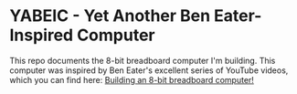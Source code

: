 # YABEIC - Yet Another Ben Eater-Inspired Computer

 This repo documents the 8-bit breadboard computer I'm building.
 This computer was inspired by Ben Eater's excellent series of YouTube videos,
 which you can find here: [Building an 8-bit breadboard computer!](https://www.youtube.com/watch?v=HyznrdDSSGM&list=PLowKtXNTBypGqImE405J2565dvjafglHU)
 
